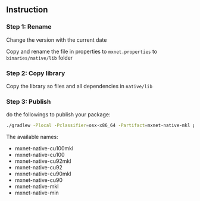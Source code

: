 ## Instruction

### Step 1: Rename
Change the version with the current date

Copy and rename the file in properties to `mxnet.properties` to `binaries/native/lib` folder

### Step 2: Copy library

Copy the library so files and all dependencies in `native/lib`

### Step 3: Publish

do the followings to publish your package:

```bash
./gradlew -Plocal -Pclassifier=osx-x86_64 -Partifact=mxnet-native-mkl publish
```

The available names:
- mxnet-native-cu100mkl
- mxnet-native-cu100
- mxnet-native-cu92mkl
- mxnet-native-cu92
- mxnet-native-cu90mkl
- mxnet-native-cu90
- mxnet-native-mkl
- mxnet-native-min
